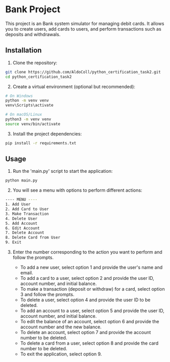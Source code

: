 # Bank Project

This project is an Bank system simulator for managing debit cards. It allows you to create users, add cards to users, and perform transactions such as deposits and withdrawals.

## Installation

1. Clone the repository:

```bash
git clone https://github.com/AldoColl/python_certification_task2.git
cd python_certification_task2
```


2. Create a virtual environment (optional but recommended):

```bash
# On Windows
python -m venv venv
venv\Scripts\activate

# On macOS/Linux
python3 -m venv venv
source venv/bin/activate
```

3. Install the project dependencies:
```bash
pip install -r requirements.txt
```

## Usage

1. Run the 'main.py' script to start the application:
```bash
python main.py
```

2. You will see a menu with options to perform different actions:
```bash
---- MENU ----
1. Add User
2. Add Card to User
3. Make Transaction
4. Delete User
5. Add Account
6. Edit Account
7. Delete Account
8. Delete Card from User
9. Exit
```
3. Enter the number corresponding to the action you want to perform and follow the prompts.

    - To add a new user, select option 1 and provide the user's name and email.
    - To add a card to a user, select option 2 and provide the user ID, account number, and initial balance.
    - To make a transaction (deposit or withdraw) for a card, select option 3 and follow the prompts.
    - To delete a user, select option 4 and provide the user ID to be deleted.
    - To add an account to a user, select option 5 and provide the user ID, account number, and initial balance.
    - To edit the balance of an account, select option 6 and provide the account number and the new balance.
    - To delete an account, select option 7 and provide the account number to be deleted.
    - To delete a card from a user, select option 8 and provide the card number to be deleted.
    - To exit the application, select option 9.